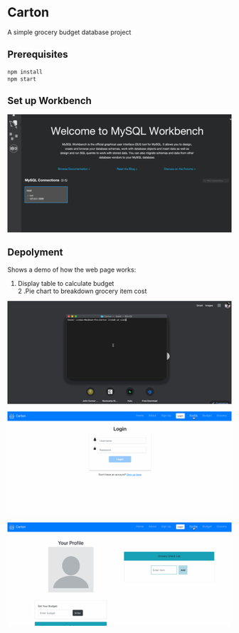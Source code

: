 # Carton
A simple grocery budget database project 

## Prerequisites
```
npm install
npm start
```

## Set up Workbench
![DB Demo](demogif/workbenchtutorial.gif)

## Depolyment
Shows a demo of how the web page works:
1. Display table to calculate budget  
2 .Pie chart to breakdown grocery item cost


![Home Demo](demogif/part1.gif)


![Login Demo](demogif/part2.gif)


![Feature Demo](demogif/part3.gif)



